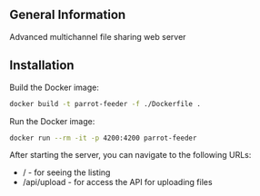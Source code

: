 ## General Information
Advanced multichannel file sharing web server

## Installation

Build the Docker image:

```bash
docker build -t parrot-feeder -f ./Dockerfile .
```

Run the Docker image:

```bash
docker run --rm -it -p 4200:4200 parrot-feeder
```

After starting the server, you can navigate to the following URLs:

- / - for seeing the listing
- /api/upload - for access the API for uploading files
